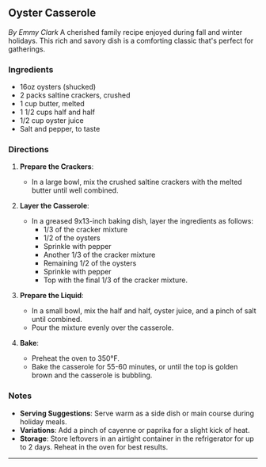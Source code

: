 ## Oyster Casserole

_By Emmy Clark_
A cherished family recipe enjoyed during fall and winter holidays. This rich and savory dish is a comforting classic that's perfect for gatherings.

### Ingredients
- 16oz oysters (shucked)
- 2 packs saltine crackers, crushed
- 1 cup butter, melted
- 1 1/2 cups half and half
- 1/2 cup oyster juice
- Salt and pepper, to taste

### Directions
1. **Prepare the Crackers**:
   - In a large bowl, mix the crushed saltine crackers with the melted butter until well combined.

2. **Layer the Casserole**:
   - In a greased 9x13-inch baking dish, layer the ingredients as follows:
     - 1/3 of the cracker mixture
     - 1/2 of the oysters
     - Sprinkle with pepper
     - Another 1/3 of the cracker mixture
     - Remaining 1/2 of the oysters
     - Sprinkle with pepper
     - Top with the final 1/3 of the cracker mixture.

3. **Prepare the Liquid**:
   - In a small bowl, mix the half and half, oyster juice, and a pinch of salt until combined.
   - Pour the mixture evenly over the casserole.

4. **Bake**:
   - Preheat the oven to 350°F.
   - Bake the casserole for 55-60 minutes, or until the top is golden brown and the casserole is bubbling.

### Notes
- **Serving Suggestions**: Serve warm as a side dish or main course during holiday meals.
- **Variations**: Add a pinch of cayenne or paprika for a slight kick of heat.
- **Storage**: Store leftovers in an airtight container in the refrigerator for up to 2 days. Reheat in the oven for best results.

---